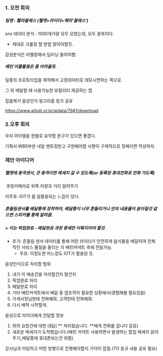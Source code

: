 ### 1. 오전 회의

##### 팀명 : 헬라클레스 (헬멧+라이더+헤라'클레스')

sns 데이터 분석 : 1000개가량 모두 모였는데, 모두 중복이다.

- 제대로 크롤링 할 방법 찾아야할듯.

감성분석은 라벨링해서 딥러닝 돌려야함.





##### 배민 어플활용은 좀 어려울듯.

일종의 프로토타입을 제작해서 고정데이터로 데모시연하는 쪽으로.

그 외 배달할 때 사용가능한 유틸리티 제공하는 앱



잡음제거 음성인식 알고리즘 링크 공유

https://www.aihub.or.kr/aidata/7941/download



### 2.오후 회의

우리 아이템을 한줄로 요약할 문구가 있으면 좋겠다.

기획서 WBS부분 내일 멘토링받고 구현해야할 사항이 구체적으로 정해지면 작성하자.





### 제안 아이디어

##### 	헬멧에 충격센서, 큰 충격이면 메세지 갈 수 있도록(or 등록된 휴대전화로 전화 가도록)

​	후방카메라로 뒤쪽 차량과 거리 알려주기

이주호: IOT가 좀 덜활용되는 느낌이 있다.



##### 흔들림센서를 배달통에 장착하여, 배달통이 너무 흔들리거나 안의 내용물이 쏟아질것 같으면 스피커를 통해 알려줌. 

##### > 이는 픽업완료 - 배달완료 과정 중에만 이뤄지어야 할것.

- 추가:  흔들림 센서 데이터를 통해 어떤 라이더가 안전하게 음식물을 배달하여 전체적인 서비스 품질을 올리는 지 배민커넥트 측에 전달가능.
  - 주호: 이정도면 어느정도 IOT가 활용된 듯.





음성인식으로 처리할 범위 
1. 내가 이 배송건을 처리할건지 말건지
  2. 픽업완료 처리
  3. 배달완료 처리
  4. 기타 배민커넥트에서 배달 중 앱조작이 필요한 상황에서(경험해볼 필요있음)
  5. 가게사장님한테 전화해줘, 고객한테 전화해줘.
  6. 다시 배착 시작할게.

음성으로 라이더에게 전달할 정보

1. 위의 요청건에 대한 대답( ** 처리됬습니다. **에게 전화를 겁니다 등등)
2. 새로운 메세지가 도착했습니다.(배민 커넥트 사용하면서 발생하는 팝업 메세지 읽어주기_배달중에 휴대폰보는건 위험)





강사님과 미팅하고 어떤 방향으로 진행해야할지 가닥이 잡힘.(TO 동규 내용 공유 필요)



